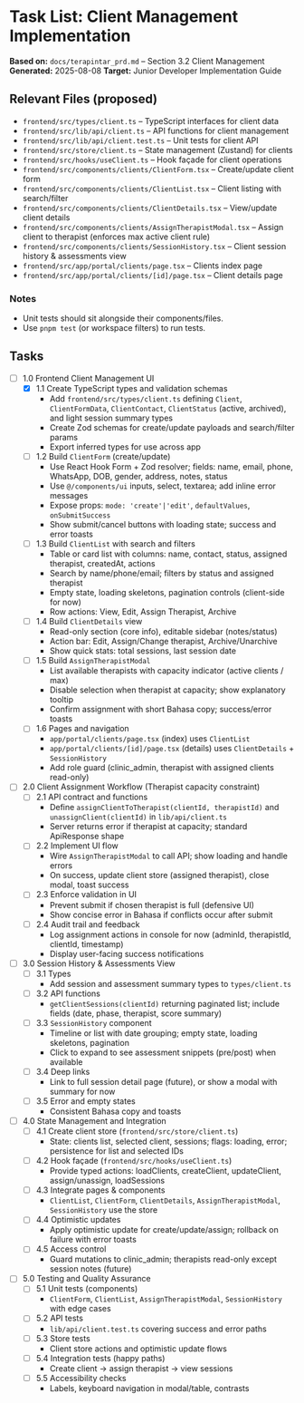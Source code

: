 # Task List: Client Management Implementation

**Based on:** `docs/terapintar_prd.md` – Section 3.2 Client Management
**Generated:** 2025-08-08
**Target:** Junior Developer Implementation Guide

## Relevant Files (proposed)

- `frontend/src/types/client.ts` – TypeScript interfaces for client data
- `frontend/src/lib/api/client.ts` – API functions for client management
- `frontend/src/lib/api/client.test.ts` – Unit tests for client API
- `frontend/src/store/client.ts` – State management (Zustand) for clients
- `frontend/src/hooks/useClient.ts` – Hook façade for client operations
- `frontend/src/components/clients/ClientForm.tsx` – Create/update client form
- `frontend/src/components/clients/ClientList.tsx` – Client listing with search/filter
- `frontend/src/components/clients/ClientDetails.tsx` – View/update client details
- `frontend/src/components/clients/AssignTherapistModal.tsx` – Assign client to therapist (enforces max active client rule)
- `frontend/src/components/clients/SessionHistory.tsx` – Client session history & assessments view
- `frontend/src/app/portal/clients/page.tsx` – Clients index page
- `frontend/src/app/portal/clients/[id]/page.tsx` – Client details page

### Notes

- Unit tests should sit alongside their components/files.
- Use `pnpm test` (or workspace filters) to run tests.

## Tasks

- [ ] 1.0 Frontend Client Management UI
  - [x] 1.1 Create TypeScript types and validation schemas
    - Add `frontend/src/types/client.ts` defining `Client`, `ClientFormData`, `ClientContact`, `ClientStatus` (active, archived), and light session summary types
    - Create Zod schemas for create/update payloads and search/filter params
    - Export inferred types for use across app
  - [ ] 1.2 Build `ClientForm` (create/update)
    - Use React Hook Form + Zod resolver; fields: name, email, phone, WhatsApp, DOB, gender, address, notes, status
    - Use `@/components/ui` inputs, select, textarea; add inline error messages
    - Expose props: `mode: 'create'|'edit'`, `defaultValues`, `onSubmitSuccess`
    - Show submit/cancel buttons with loading state; success and error toasts
  - [ ] 1.3 Build `ClientList` with search and filters
    - Table or card list with columns: name, contact, status, assigned therapist, createdAt, actions
    - Search by name/phone/email; filters by status and assigned therapist
    - Empty state, loading skeletons, pagination controls (client-side for now)
    - Row actions: View, Edit, Assign Therapist, Archive
  - [ ] 1.4 Build `ClientDetails` view
    - Read-only section (core info), editable sidebar (notes/status)
    - Action bar: Edit, Assign/Change therapist, Archive/Unarchive
    - Show quick stats: total sessions, last session date
  - [ ] 1.5 Build `AssignTherapistModal`
    - List available therapists with capacity indicator (active clients / max)
    - Disable selection when therapist at capacity; show explanatory tooltip
    - Confirm assignment with short Bahasa copy; success/error toasts
  - [ ] 1.6 Pages and navigation
    - `app/portal/clients/page.tsx` (index) uses `ClientList`
    - `app/portal/clients/[id]/page.tsx` (details) uses `ClientDetails` + `SessionHistory`
    - Add role guard (clinic_admin, therapist with assigned clients read-only)

- [ ] 2.0 Client Assignment Workflow (Therapist capacity constraint)
  - [ ] 2.1 API contract and functions
    - Define `assignClientToTherapist(clientId, therapistId)` and `unassignClient(clientId)` in `lib/api/client.ts`
    - Server returns error if therapist at capacity; standard ApiResponse shape
  - [ ] 2.2 Implement UI flow
    - Wire `AssignTherapistModal` to call API; show loading and handle errors
    - On success, update client store (assigned therapist), close modal, toast success
  - [ ] 2.3 Enforce validation in UI
    - Prevent submit if chosen therapist is full (defensive UI)
    - Show concise error in Bahasa if conflicts occur after submit
  - [ ] 2.4 Audit trail and feedback
    - Log assignment actions in console for now (adminId, therapistId, clientId, timestamp)
    - Display user-facing success notifications

- [ ] 3.0 Session History & Assessments View
  - [ ] 3.1 Types
    - Add session and assessment summary types to `types/client.ts`
  - [ ] 3.2 API functions
    - `getClientSessions(clientId)` returning paginated list; include fields (date, phase, therapist, score summary)
  - [ ] 3.3 `SessionHistory` component
    - Timeline or list with date grouping; empty state, loading skeletons, pagination
    - Click to expand to see assessment snippets (pre/post) when available
  - [ ] 3.4 Deep links
    - Link to full session detail page (future), or show a modal with summary for now
  - [ ] 3.5 Error and empty states
    - Consistent Bahasa copy and toasts

- [ ] 4.0 State Management and Integration
  - [ ] 4.1 Create client store (`frontend/src/store/client.ts`)
    - State: clients list, selected client, sessions; flags: loading, error; persistence for list and selected IDs
  - [ ] 4.2 Hook façade (`frontend/src/hooks/useClient.ts`)
    - Provide typed actions: loadClients, createClient, updateClient, assign/unassign, loadSessions
  - [ ] 4.3 Integrate pages & components
    - `ClientList`, `ClientForm`, `ClientDetails`, `AssignTherapistModal`, `SessionHistory` use the store
  - [ ] 4.4 Optimistic updates
    - Apply optimistic update for create/update/assign; rollback on failure with error toasts
  - [ ] 4.5 Access control
    - Guard mutations to clinic_admin; therapists read-only except session notes (future)

- [ ] 5.0 Testing and Quality Assurance
  - [ ] 5.1 Unit tests (components)
    - `ClientForm`, `ClientList`, `AssignTherapistModal`, `SessionHistory` with edge cases
  - [ ] 5.2 API tests
    - `lib/api/client.test.ts` covering success and error paths
  - [ ] 5.3 Store tests
    - Client store actions and optimistic update flows
  - [ ] 5.4 Integration tests (happy paths)
    - Create client → assign therapist → view sessions
  - [ ] 5.5 Accessibility checks
    - Labels, keyboard navigation in modal/table, contrasts


